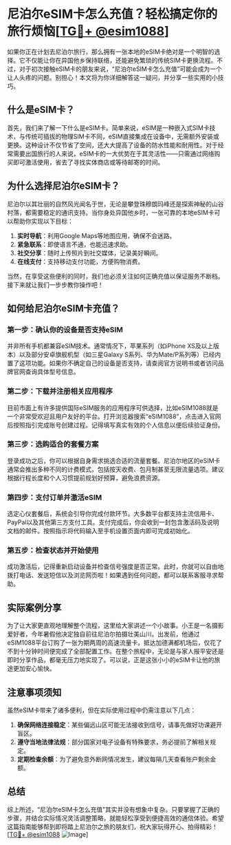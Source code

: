 # 尼泊尔eSIM卡怎么充值？轻松搞定你的旅行烦恼[[TG💪+ @esim1088](https://t.me/s/esim1088)]

如果你正在计划去尼泊尔旅行，那么拥有一张本地的eSIM卡绝对是一个明智的选择。它不仅能让你在异国他乡保持联络，还能避免繁琐的传统SIM卡更换流程。不过，对于初次接触eSIM卡的朋友来说，“尼泊尔eSIM卡怎么充值”可能会成为一个让人头疼的问题。别担心！本文将为你详细解答这一疑问，并分享一些实用的小技巧。

## 什么是eSIM卡？

首先，我们来了解一下什么是eSIM卡。简单来说，eSIM是一种嵌入式SIM卡技术，与传统可插拔的物理SIM卡不同，eSIM直接集成在设备中，无需额外安装或更换。这种设计不仅节省了空间，还大大提高了设备的防水性能和耐用性。对于经常需要出国旅行的人来说，eSIM卡的一大优势在于其灵活性——只需通过网络购买即可激活使用，省去了寻找实体商店或等待邮寄的时间。

## 为什么选择尼泊尔eSIM卡？

尼泊尔以其壮丽的自然风光闻名于世，无论是攀登珠穆朗玛峰还是探索神秘的山谷村落，都需要稳定的通讯支持。当你身处异国他乡时，一张可靠的本地eSIM卡可以帮助你实现以下目标：

1. **实时导航**：利用Google Maps等地图应用，确保不会迷路。
2. **紧急联系**：即使语言不通，也能迅速求助。
3. **社交分享**：随时上传照片到社交媒体，记录美好瞬间。
4. **在线支付**：支持移动支付功能，方便购物消费。

当然，在享受这些便利的同时，我们也必须关注如何正确充值以保证服务不断档。接下来就让我们一步步教你操作吧！

## 如何给尼泊尔eSIM卡充值？

### 第一步：确认你的设备是否支持eSIM

并非所有手机都兼容eSIM技术。通常情况下，苹果系列（如iPhone XS及以上版本）以及部分安卓旗舰机型（如三星Galaxy S系列、华为Mate/P系列等）已经内置了这项功能。如果你不确定自己的设备是否支持，请查阅官方说明书或者访问品牌官网查询具体型号信息。

### 第二步：下载并注册相关应用程序

目前市面上有许多提供国际eSIM服务的应用程序可供选择，比如eSIM1088就是一个非常受欢迎且用户友好的平台。打开浏览器搜索“eSIM1088”，点击进入官网后按照指引完成账号创建过程。记得填写真实有效的个人信息以便后续验证身份。

### 第三步：选购适合的套餐方案

登录成功之后，你可以根据自身需求挑选合适的流量套餐。尼泊尔地区的eSIM卡通常会推出多种不同的计费模式，包括按天收费、包月制甚至无限流量选项。建议根据行程长度和个人习惯提前规划好预算，避免浪费资源。

### 第四步：支付订单并激活eSIM

选定心仪套餐后，系统会引导你完成付款环节。大多数平台都支持主流信用卡、PayPal以及其他第三方支付工具。支付完成后，你会收到一封包含激活码及说明文档的邮件。按照指示将代码输入至手机设置页面内即可完成初始化。

### 第五步：检查状态并开始使用

成功激活后，记得重新启动设备并检查信号强度是否正常。此时，你就可以自由地拨打电话、发送短信以及浏览网页啦！如果遇到任何问题，都可以联系客服寻求帮助。

## 实际案例分享

为了让大家更直观地理解整个流程，这里给大家讲述一个小故事。小王是一名摄影爱好者，今年暑假他决定独自前往尼泊尔拍摄壮美山川。出发前，他通过eSIM1088平台订购了一张为期两周的高速流量卡。抵达加德满都机场后，仅花了不到十分钟时间便完成了全部配置工作。在整个旅程中，无论是与家人报平安还是即时分享作品，都毫无压力地实现了。可以说，正是这张小小的eSIM卡让他的旅途更加安心愉快。

## 注意事项须知

虽然eSIM卡带来了诸多便利，但在实际使用过程中仍需注意以下几点：

1. **确保网络连接稳定**：某些偏远山区可能无法接收到信号，请事先做好功课避开盲区。
2. **遵守当地法律法规**：部分国家对电子设备有特殊要求，务必提前了解相关规定。
3. **定期检查余额**：为了避免意外断网情况发生，建议每隔几天查看账户剩余金额。

## 总结

综上所述，“尼泊尔eSIM卡怎么充值”其实并没有想象中复杂。只要掌握了正确的步骤，并结合实际情况灵活调整策略，就能轻松享受到便捷高效的通信体验。希望这篇指南能够帮到即将踏上尼泊尔之旅的朋友们，祝大家玩得开心、拍得精彩！[[TG💪+ @esim1088](https://t.me/s/esim1088) ![Image](https://i.postimg.cc/4NQfJmqS/Snipaste-2025-05-13-00-14-12.png)]